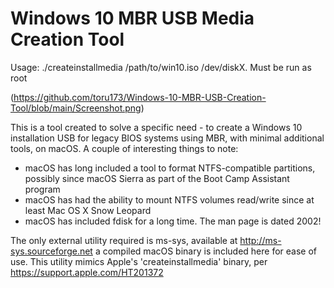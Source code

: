 # Windows 10 MBR USB Media Creation Tool

 Usage: ./createinstallmedia /path/to/win10.iso /dev/diskX. Must be run as root

 (https://github.com/toru173/Windows-10-MBR-USB-Creation-Tool/blob/main/Screenshot.png)

 This is a tool created to solve a specific need - to create a Windows 10
 installation USB for legacy BIOS systems using MBR, with minimal additional
 tools, on macOS. A couple of interesting things to note:

 - macOS has long included a tool to format NTFS-compatible partitions,
   possibly since macOS Sierra as part of the Boot Camp Assistant program
 - macOS has had the ability to mount NTFS volumes read/write since at least
   Mac OS X Snow Leopard
 - macOS has included fdisk for a long time. The man page is dated 2002!

 The only external utility required is ms-sys, available at http://ms-sys.sourceforge.net
 a compiled macOS binary is included here for ease of use. This utility mimics
 Apple's 'createinstallmedia' binary, per https://support.apple.com/HT201372